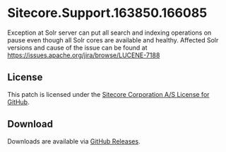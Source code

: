 # Sitecore.Support.163850.166085
Exception at Solr server can put all search and indexing operations on pause even though all Solr cores are available and healthy. Affected Solr versions and cause of the issue can be found at https://issues.apache.org/jira/browse/LUCENE-7188

## License  
This patch is licensed under the [Sitecore Corporation A/S License for GitHub](https://github.com/sitecoresupport/Sitecore.Support.163850.166085/blob/master/LICENSE).  

## Download  
Downloads are available via [GitHub Releases](https://github.com/sitecoresupport/Sitecore.Support.163850.166085/releases).  
